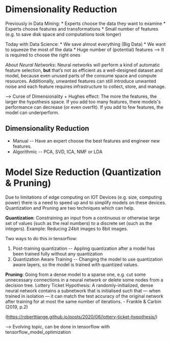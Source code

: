 # Dimensionality Reduction

Previously in Data Mining:
    * Experts choose the data they want to examine
    * Experts choose features and transformations
    * Small number of features (e.g. to save disk space and computations took longer)

Today with Data Science:
    * We save almost everything (Big Data)
    * We want to squeeze the most of the data
    * Huge number of (potential) features --> It is required to choose the right ones

*About Neural Networks*: Neural networks will perform a kind of automatic feature selection, **but** that’s not as efficient as a well-designed dataset and model, because even unused parts of the consume space and compute resources. Additionally, unwanted features can still introduce unwanted noise and each feature requires infrastructure to collect, store, and manage.

--> Curse of Dimensionality + Hughes effect: The more the features, the larger the hypothesis space. If you add too many features, there models's performance can decrease (or even overfit). If you add to few features, the model can underperform.

## Dimensionality Reduction

* Manual -- Have an expert choose the best features and engineer new features.
* Algorithmic -- PCA, SVD, ICA, NMF or LDA

# Model Size Reduction (Quantization & Pruning)

Due to limitations of edge computing on IOT Devices (e.g. size, computing power) there is a need to speed up and to simplify models on these devices. Quantization and Pruning are two techniques which can help.

**Quantization**: Constraining an input from a continuous or otherwise large set of values (such as the real numbers) to a discrete set (such as the integers). Example: Reducing 24bit images to 8bit images.

Two ways to do this in tensorflow:
1.  Post-training quantization -- Appling quantization after a model has been trained fully without any quantization
2.  Quantization Aware Training -- Changing the model to use quantization aware layers, so the model is trained with quantized values.

**Pruning**: Going from a dense model to a sparse one, e.g. cut some unnecessary connections in a neural network or delete some nodes from a decision tree. Lottery Ticket Hypothesis: A randomly-initialized, dense neural network contains a subnetwork that is initialised such that — when trained in isolation — it can match the test accuracy of the original network after training for at most the same number of iterations. - Frankle & Carbin (2019, p.2)

(https://roberttlange.github.io/posts/2020/06/lottery-ticket-hypothesis/)

--> Evolving topic, can be done in tensorflow with tensorflow_model_optimization